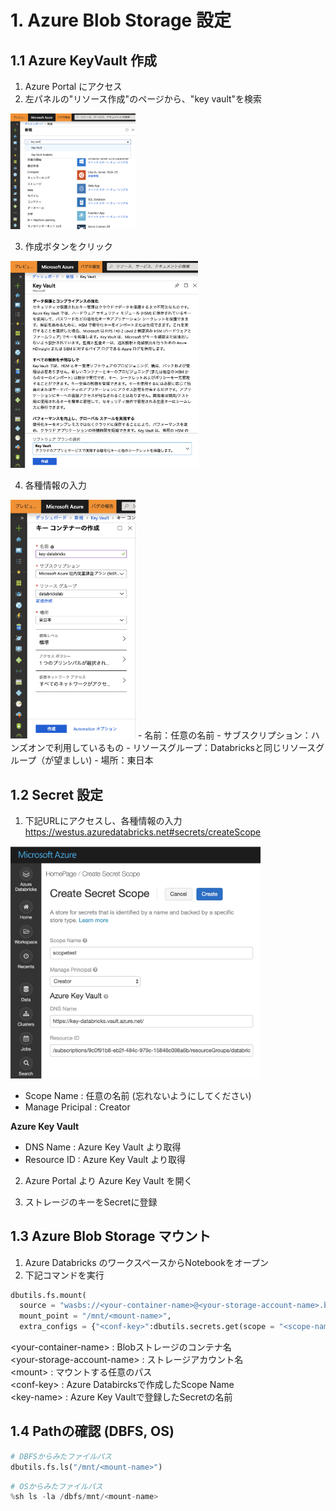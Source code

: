 # 1. Azure Blob Storage 設定  
## 1.1 Azure KeyVault 作成
1. Azure Portal にアクセス
2. 左パネルの"リソース作成"のページから、"key vault"を検索  
<img src="./img/keyvault_azportal.png" width="200">  

3. 作成ボタンをクリック  
<img src="./img/keyvault_create.png" width="300">    

4. 各種情報の入力    
<img src="./img/keyvault_input2.png" width="200">
- 名前：任意の名前  
- サブスクリプション：ハンズオンで利用しているもの  
- リソースグループ：Databricksと同じリソースグループ（が望ましい)   
- 場所：東日本  

## 1.2 Secret 設定 
1. 下記URLにアクセスし、各種情報の入力
https://westus.azuredatabricks.net#secrets/createScope

<img src="./img/secret_create.png" width="400">  

- Scope Name : 任意の名前 (忘れないようにしてください)  
- Manage Pricipal : Creator 
 
**Azure Key Vault**
- DNS Name : Azure Key Vault より取得
- Resource ID : Azure Key Vault より取得

2. Azure Portal より Azure Key Vault を開く

3. ストレージのキーをSecretに登録

## 1.3 Azure Blob Storage マウント  
1. Azure Databricks のワークスペースからNotebookをオープン
2. 下記コマンドを実行

```python
dbutils.fs.mount(
  source = "wasbs://<your-container-name>@<your-storage-account-name>.blob.core.windows.net",
  mount_point = "/mnt/<mount-name>",
  extra_configs = {"<conf-key>":dbutils.secrets.get(scope = "<scope-name>", key = "<key-name>")})
```

\<your-container-name> : Blobストレージのコンテナ名  
\<your-storage-account-name> : ストレージアカウント名     
\<mount> : マウントする任意のパス  
\<conf-key> : Azure Databircksで作成したScope Name  
\<key-name> : Azure Key Vaultで登録したSecretの名前

## 1.4 Pathの確認 (DBFS, OS)

```python
# DBFSからみたファイルパス
dbutils.fs.ls("/mnt/<mount-name>")
```

```python
# OSからみたファイルパス
%sh ls -la /dbfs/mnt/<mount-name>
```


